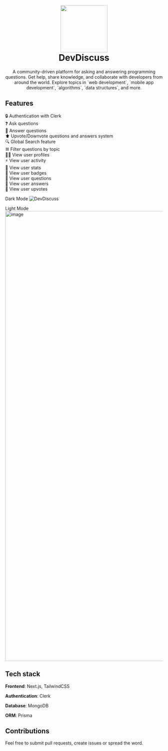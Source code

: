 <h1 align="center"><img height="150" src="https://stack-queue.vercel.app/assets/logo.svg" /><br>DevDiscuss</h1>


<p align="center">
  A community-driven platform for asking and answering programming questions. Get help, share knowledge, and collaborate with developers from around the world. Explore topics in `web development`, `mobile app development`, `algorithms`, `data structures`, and more.
</p>

## Features

🔒 Authentication with Clerk <br/>
❓ Ask questions <br/>
📝 Answer questions <br/>
⬆️ Upvote/Downvote questions and answers system <br/>
🔍 Global Search feature <br/>
𐄳 Filter questions by topic <br/>
🫵🏻 View user profiles <br/>
⚡️ View user activity <br/>
📝 View user stats <br/>
📝 View user badges <br/>
📝 View user questions <br/>
📝 View user answers <br/>
📝 View user upvotes <br/>

Dark Mode
![DevDiscuss](https://github.com/CodeMaster17/dev-discuss/assets/96763776/72dc6521-8285-4d07-8b42-84c25d34b547)

Light Mode
<img width="1435" alt="image" src="https://github.com/CodeMaster17/dev-discuss/assets/96763776/03711b71-a347-4862-973e-2b436b5baa71">

## Tech stack

**Frontend**: Next.js, TailwindCSS

**Authentication**: Clerk

**Database**: MongoDB

**ORM**: Prisma

## Contributions

Feel free to submit pull requests, create issues or spread the word.
